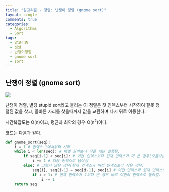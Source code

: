 ```yaml
---
title: "알고리즘 - 정렬: 난쟁이 정렬 (gnome sort)"
layout: single
comments: true
categories:
  - Algorithms
  - Sort
tags:
  - 알고리즘
  - 정렬
  - 난쟁이정렬
  - gnome sort
  - sort
---
```


## **난쟁이 정렬 (gnome sort)**

![](https://upload.wikimedia.org/wikipedia/commons/3/37/Sorting_gnomesort_anim.gif)

난쟁이 정렬, 별칭 stupid sort라고 불리는 이 정렬은
첫 인덱스부터 시작하여 잘못 정렬된 값을 찾고, 올바른 자리를 찾을때까지 값을 교환하며 다시 뒤로 이동한다.

시간복잡도는 O(n)이고, 평균과 최악의 경우 O(n<sup>2</sup>)이다.

코드는 다음과 같다.
```python
def gnome_sort(seq):
    i = 1 # 인덱스 1에서부터 시작
    while i < len(seq): # 배열 길이보다 작을 때만 실행됨.
        if seq[i-1] < seq[i]: # 이전 인덱스보다 현재 인덱스가 더 큰 경우(오름차순)
            i += 1 # 다음 인덱스로 넘어감
        else: # 그렇지 않은 경우(현재 인덱스가 이전 인덱스보다 작은 경우)
            seq[i], seq[i-1] = seq[i-1], seq[i] # 이전 인덱스와 현재 인덱스의 값을 서로 바꾼다.
            if i > 1: # 현재 인덱스가 1보다 큰 경우 바로 이전의 인덱스로 돌아감.
                i -= 1
    return seq
```